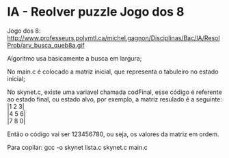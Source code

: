 # IA - Reolver puzzle Jogo dos 8 
Jogo dos 8: http://www.professeurs.polymtl.ca/michel.gagnon/Disciplinas/Bac/IA/ResolProb/arv_busca_queb8a.gif

Algoritmo usa basicamente a busca em largura;

No main.c é colocado a matriz inicial, que representa o tabuleiro no estado inicial;

No skynet.c, existe uma variavel chamada codFinal, esse código é referente ao estado final, ou estado alvo, por exemplo, a matriz resulado é a seguinte:<br/>
|1 2 3|<br/>
|4 5 6|<br/>
|7 8 0|<br/>

Então o código vai ser 123456780, ou seja, os valores da matriz em ordem.

Para copilar: gcc -o skynet lista.c skynet.c main.c
